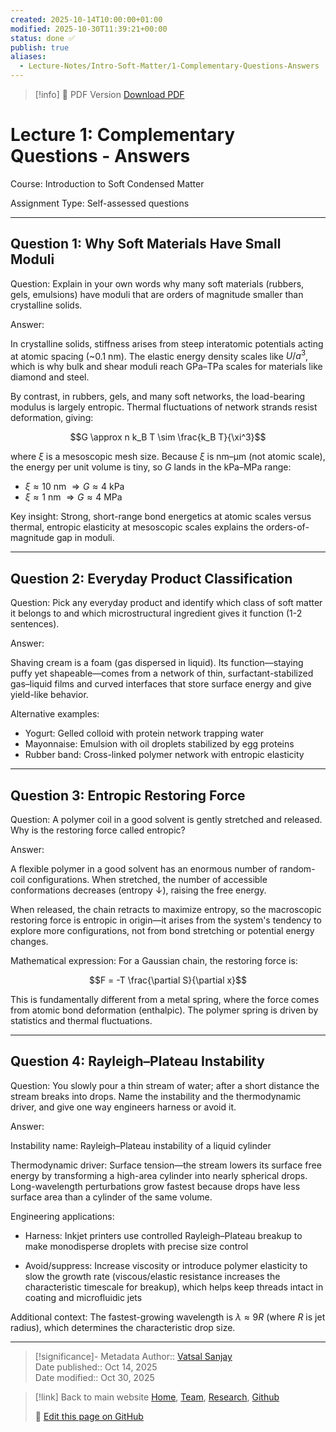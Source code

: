 ```yaml
---
created: 2025-10-14T10:00:00+01:00
modified: 2025-10-30T11:39:21+00:00
status: done ✅
publish: true
aliases:
  - Lecture-Notes/Intro-Soft-Matter/1-Complementary-Questions-Answers
---
```


<!-- PDF-EXPORT-IGNORE-START -->
> [!info] 📄 PDF Version
> [Download PDF](./1.75-Complementary-Questions-Answers.pdf)
<!-- PDF-EXPORT-IGNORE-END -->

# Lecture 1: Complementary Questions - Answers

Course: Introduction to Soft Condensed Matter

Assignment Type: Self-assessed questions

---

## Question 1: Why Soft Materials Have Small Moduli

Question: Explain in your own words why many soft materials (rubbers, gels, emulsions) have moduli that are orders of magnitude smaller than crystalline solids.

Answer:

In crystalline solids, stiffness arises from steep interatomic potentials acting at atomic spacing (~0.1 nm). The elastic energy density scales like $U/a^3$, which is why bulk and shear moduli reach GPa–TPa scales for materials like diamond and steel.

By contrast, in rubbers, gels, and many soft networks, the load-bearing modulus is largely entropic. Thermal fluctuations of network strands resist deformation, giving:

$$G \approx n k_B T \sim \frac{k_B T}{\xi^3}$$

where $\xi$ is a mesoscopic mesh size. Because $\xi$ is nm–μm (not atomic scale), the energy per unit volume is tiny, so $G$ lands in the kPa–MPa range:

- $\xi \approx 10$ nm $\Rightarrow G \approx 4$ kPa
- $\xi \approx 1$ nm $\Rightarrow G \approx 4$ MPa

Key insight: Strong, short-range bond energetics at atomic scales versus thermal, entropic elasticity at mesoscopic scales explains the orders-of-magnitude gap in moduli.

---

## Question 2: Everyday Product Classification

Question: Pick any everyday product and identify which class of soft matter it belongs to and which microstructural ingredient gives it function (1-2 sentences).

Answer:

Shaving cream is a foam (gas dispersed in liquid). Its function—staying puffy yet shapeable—comes from a network of thin, surfactant-stabilized gas–liquid films and curved interfaces that store surface energy and give yield-like behavior.

Alternative examples:
- Yogurt: Gelled colloid with protein network trapping water
- Mayonnaise: Emulsion with oil droplets stabilized by egg proteins
- Rubber band: Cross-linked polymer network with entropic elasticity

---

## Question 3: Entropic Restoring Force

Question: A polymer coil in a good solvent is gently stretched and released. Why is the restoring force called entropic?

Answer:

A flexible polymer in a good solvent has an enormous number of random-coil configurations. When stretched, the number of accessible conformations decreases (entropy ↓), raising the free energy.

When released, the chain retracts to maximize entropy, so the macroscopic restoring force is entropic in origin—it arises from the system's tendency to explore more configurations, not from bond stretching or potential energy changes.

Mathematical expression: For a Gaussian chain, the restoring force is:

$$F = -T \frac{\partial S}{\partial x}$$

This is fundamentally different from a metal spring, where the force comes from atomic bond deformation (enthalpic). The polymer spring is driven by statistics and thermal fluctuations.

---

## Question 4: Rayleigh–Plateau Instability

Question: You slowly pour a thin stream of water; after a short distance the stream breaks into drops. Name the instability and the thermodynamic driver, and give one way engineers harness or avoid it.

Answer:

Instability name: Rayleigh–Plateau instability of a liquid cylinder

Thermodynamic driver: Surface tension—the stream lowers its surface free energy by transforming a high-area cylinder into nearly spherical drops. Long-wavelength perturbations grow fastest because drops have less surface area than a cylinder of the same volume.

Engineering applications:

- Harness: Inkjet printers use controlled Rayleigh–Plateau breakup to make monodisperse droplets with precise size control

- Avoid/suppress: Increase viscosity or introduce polymer elasticity to slow the growth rate (viscous/elastic resistance increases the characteristic timescale for breakup), which helps keep threads intact in coating and microfluidic jets

Additional context: The fastest-growing wavelength is $\lambda \approx 9R$ (where $R$ is jet radius), which determines the characteristic drop size.

---

> [!significance]- Metadata
> Author:: [Vatsal Sanjay](https://vatsalsanjay.com)<br>
> Date published:: Oct 14, 2025<br>
> Date modified:: Oct 30, 2025

> [!link] Back to main website
> [Home](https://comphy-lab.org/), [Team](https://comphy-lab.org/team), [Research](https://comphy-lab.org/research), [Github](https://github.com/comphy-lab)
>
> 📝 [Edit this page on GitHub](https://github.com/comphy-lab/CoMPhy-Lab-Blogs/blob/main/Lecture-Notes/Intro-Soft-Matter/1.75-Complementary-Questions-Answers.md)